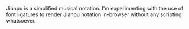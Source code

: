 Jianpu is a simplified musical notation.
I'm experimenting with the use of font ligatures to render Jianpu notation in-browser without any scripting whatsoever.
